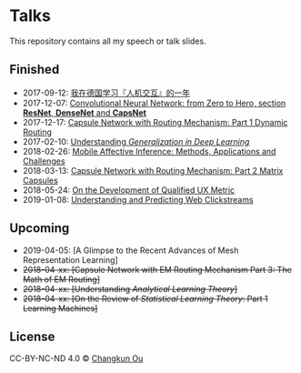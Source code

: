# Talks

This repository contains all my speech or talk slides.

## Finished

- 2017-09-12: [我在德国学习『人机交互』的一年](201709/swun.pdf)
- 2017-12-07: [Convolutional Neural Network: from Zero to Hero, section **ResNet**, **DenseNet** and **CapsNet**](201712/cnn.pdf)
- 2017-12-17: [Capsule Network with Routing Mechanism: Part 1 Dynamic Routing](./201712/capsnet1.pdf)
- 2017-02-10: [Understanding _Generalization in Deep Learning_](201802/generalization.pdf)
- 2018-02-26: [Mobile Affective Inference: Methods, Applications and Challenges](201802/emotions.pdf)
- 2018-03-13: [Capsule Network with Routing Mechanism: Part 2 Matrix Capsules](./201803/capsnet2.pdf)
- 2018-05-24: [On the Development of Qualified UX Metric](./201805/qux.pdf)
- 2019-01-08: [Understanding and Predicting Web Clickstreams](./201901/master.pdf)

## Upcoming

- 2019-04-05: [A Glimpse to the Recent Advances of Mesh Representation Learning]
- ~~2018-04-xx: [Capsule Network with EM Routing Mechanism Part 3: The Math of EM Routing]~~
- ~~2018-04-xx: [Understanding _Analytical Learning Theory_]~~
- ~~2018-04-xx: [On the Review of _Statistical Learning Theory_: Part 1 Learning Machines]~~

## License

CC-BY-NC-ND 4.0 &copy; [Changkun Ou](https://changkun.de)
